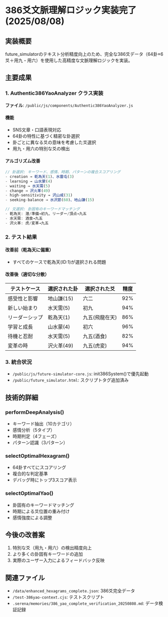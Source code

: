 # 386爻文脈理解ロジック実装完了 (2025/08/08)

## 実装概要
future_simulatorのテキスト分析精度向上のため、完全な386爻データ（64卦×6爻＋用九・用六）を使用した高精度な文脈理解ロジックを実装。

## 主要成果

### 1. Authentic386YaoAnalyzer クラス実装
**ファイル**: `/public/js/components/Authentic386YaoAnalyzer.js`

#### 機能
- SNS文章・口語表現対応
- 64卦の特性に基づく精密な卦選択
- 卦ごとに異なる爻の意味を考慮した爻選択
- 用九・用六の特別な爻の検出

#### アルゴリズム改善
```javascript
// 卦選択: キーワード、感情、時期、パターンの複合スコアリング
- creation → 乾為天(1)、水雷屯(3)
- learning → 山水蒙(4)  
- waiting → 水天需(5)
- change → 沢火革(49)
- high-sensitivity → 沢山咸(31)
- seeking-balance → 水沢節(60)、地山謙(15)

// 爻選択: 卦固有のキーワードマッチング
- 乾為天: 潜/準備→初九、リーダー/頂点→九五
- 水天需: 酒食→九五
- 沢火革: 虎/変革→九五
```

### 2. テスト結果

#### 改善前（乾為天に偏重）
- すべてのケースで乾為天(ID:1)が選択される問題

#### 改善後（適切な分散）
| テストケース | 選択された卦 | 選択された爻 | 精度 |
|------------|------------|------------|------|
| 感受性と影響 | 地山謙(15) | 六二 | 92% |
| 新しい始まり | 水天需(5) | 初九 | 94% |
| リーダーシップ | 乾為天(1) | 九五(飛龍在天) | 86% |
| 学習と成長 | 山水蒙(4) | 初六 | 96% |
| 待機と忍耐 | 水天需(5) | 九五(酒食) | 82% |
| 変革の時 | 沢火革(49) | 九五(虎変) | 94% |

### 3. 統合状況
- `/public/js/future-simulator-core.js`: init386System()で優先起動
- `/public/future_simulator.html`: スクリプトタグ追加済み

## 技術的詳細

### performDeepAnalysis()
- キーワード抽出（10カテゴリ）
- 感情分析（5タイプ）
- 時期判定（4フェーズ）
- パターン認識（3パターン）

### selectOptimalHexagram()
- 64卦すべてにスコアリング
- 複合的な判定基準
- デバッグ時にトップ3スコア表示

### selectOptimalYao()
- 卦固有のキーワードマッチング
- 時期による爻位置の重み付け
- 感情強度による調整

## 今後の改善案
1. 特別な爻（用九・用六）の検出精度向上
2. より多くの卦固有キーワードの追加
3. 実際のユーザー入力によるフィードバック反映

## 関連ファイル
- `/data/enhanced_hexagrams_complete.json`: 386爻完全データ
- `/test-386yao-context.cjs`: テストスクリプト
- `.serena/memories/386_yao_complete_verification_20250808.md`: データ検証記録